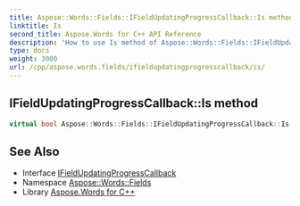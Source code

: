 ```yaml
---
title: Aspose::Words::Fields::IFieldUpdatingProgressCallback::Is method
linktitle: Is
second_title: Aspose.Words for C++ API Reference
description: 'How to use Is method of Aspose::Words::Fields::IFieldUpdatingProgressCallback class in C++.'
type: docs
weight: 3000
url: /cpp/aspose.words.fields/ifieldupdatingprogresscallback/is/
---
```

## IFieldUpdatingProgressCallback::Is method




```cpp
virtual bool Aspose::Words::Fields::IFieldUpdatingProgressCallback::Is(const System::TypeInfo &target) const override
```

## See Also

* Interface [IFieldUpdatingProgressCallback](../)
* Namespace [Aspose::Words::Fields](../../)
* Library [Aspose.Words for C++](../../../)
